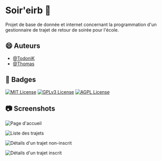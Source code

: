 
# Soir'eirb 👋

Projet de base de donnée et internet concernant la programmation d'un gestionnaire de trajet de retour de soirée pour l'école.


## 😄 Auteurs

- [@TodoniK](https://www.github.com/TodoniK)
- [@Thomas]()






## 🚀 Badges

[![MIT License](https://img.shields.io/badge/License-MIT-green.svg)](https://choosealicense.com/licenses/mit/)
[![GPLv3 License](https://img.shields.io/badge/License-GPL%20v3-yellow.svg)](https://opensource.org/licenses/)
[![AGPL License](https://img.shields.io/badge/license-AGPL-blue.svg)](http://www.gnu.org/licenses/agpl-3.0)


## 📷 Screenshots

![Page d'accueil](https://image.noelshack.com/fichiers/2023/10/3/1678286426-document-1.png)

![Liste des trajets](https://image.noelshack.com/fichiers/2023/10/3/1678286427-document-2.png)

![Détails d'un trajet non-inscrit](https://image.noelshack.com/fichiers/2023/10/3/1678286427-document-3.png)

![Détails d'un trajet inscrit](https://image.noelshack.com/fichiers/2023/10/3/1678286427-document-4.png)


